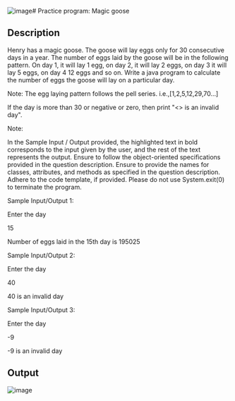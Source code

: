 ![image](https://github.com/Tan12d/PWC_Programming_Fundamentals-Java/assets/100254217/9fb5a4c5-c412-4dbc-ac21-f7b4553b4642)# Practice program: Magic goose

## Description

Henry has a magic goose. The goose will lay eggs only for 30 consecutive days in a year. The number of eggs laid by the goose will be in the following pattern. On day 1, it will lay 1 egg, on day 2, it will lay 2 eggs, on day 3 it will lay 5 eggs, on day 4 12 eggs and so on. Write a java program to calculate the number of eggs the goose will lay on a particular day. 

Note: The egg laying pattern follows the pell series. i.e.,[1,2,5,12,29,70...]

If the day is more than 30 or negative or zero, then print "<<day>> is an invalid day". 


Note:

In the Sample Input / Output provided, the highlighted text in bold corresponds to the input given by the user, and the rest of the text represents the output.
Ensure to follow the object-oriented specifications provided in the question description.
Ensure to provide the names for classes, attributes, and methods as specified in the question description.
Adhere to the code template, if provided.
Please do not use System.exit(0) to terminate the program. 



Sample Input/Output 1:

Enter the day

15

Number of eggs laid in the 15th day is 195025



Sample Input/Output 2:

Enter the day

40

40 is an invalid day



Sample Input/Output 3:

Enter the day

-9

-9 is an invalid day

## Output

![image](https://github.com/Tan12d/PWC_Programming_Fundamentals-Java/assets/100254217/ce789d5c-7071-43ab-a056-1a5074a0211b)


